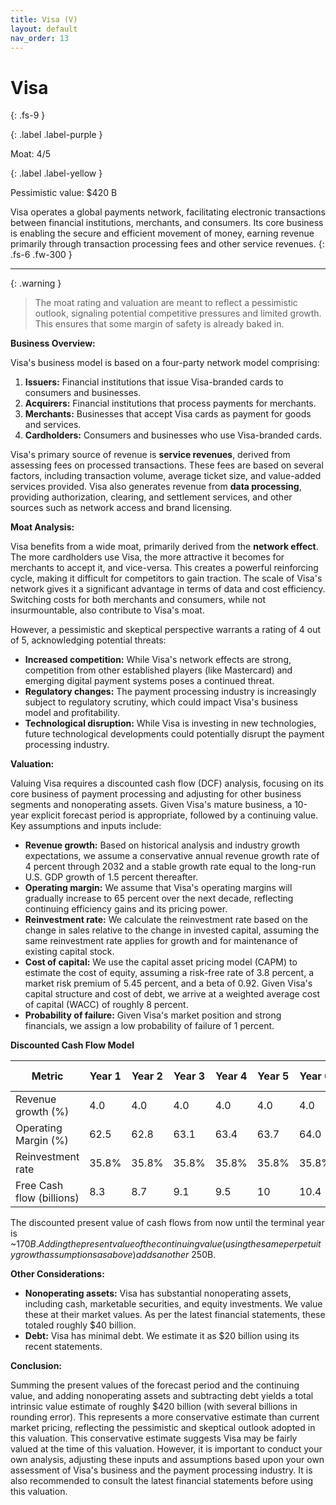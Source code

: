 ```yaml
---
title: Visa (V)
layout: default
nav_order: 13
---
```


# Visa
{: .fs-9 }

{: .label .label-purple }

Moat: 4/5

{: .label .label-yellow }

Pessimistic value: $420 B

Visa operates a global payments network, facilitating electronic transactions between financial institutions, merchants, and consumers. Its core business is enabling the secure and efficient movement of money, earning revenue primarily through transaction processing fees and other service revenues.
{: .fs-6 .fw-300 }

---

{: .warning } 
>The moat rating and valuation are meant to reflect a pessimistic outlook, signaling potential competitive pressures and limited growth. This ensures that some margin of safety is already baked in.

**Business Overview:**

Visa's business model is based on a four-party network model comprising:

1. **Issuers:** Financial institutions that issue Visa-branded cards to consumers and businesses.
2. **Acquirers:** Financial institutions that process payments for merchants.
3. **Merchants:** Businesses that accept Visa cards as payment for goods and services.
4. **Cardholders:** Consumers and businesses who use Visa-branded cards.

Visa's primary source of revenue is **service revenues**, derived from assessing fees on processed transactions. These fees are based on several factors, including transaction volume, average ticket size, and value-added services provided. Visa also generates revenue from **data processing**, providing authorization, clearing, and settlement services, and other sources such as network access and brand licensing.

**Moat Analysis:**

Visa benefits from a wide moat, primarily derived from the **network effect**. The more cardholders use Visa, the more attractive it becomes for merchants to accept it, and vice-versa. This creates a powerful reinforcing cycle, making it difficult for competitors to gain traction.  The scale of Visa's network gives it a significant advantage in terms of data and cost efficiency.  Switching costs for both merchants and consumers, while not insurmountable, also contribute to Visa's moat.

However, a pessimistic and skeptical perspective warrants a rating of 4 out of 5, acknowledging potential threats:

* **Increased competition:** While Visa's network effects are strong, competition from other established players (like Mastercard) and emerging digital payment systems poses a continued threat.
* **Regulatory changes:**  The payment processing industry is increasingly subject to regulatory scrutiny, which could impact Visa's business model and profitability.
* **Technological disruption:**  While Visa is investing in new technologies, future technological developments could potentially disrupt the payment processing industry.

**Valuation:**

Valuing Visa requires a discounted cash flow (DCF) analysis, focusing on its core business of payment processing and adjusting for other business segments and nonoperating assets.  Given Visa's mature business, a 10-year explicit forecast period is appropriate, followed by a continuing value.  Key assumptions and inputs include:

* **Revenue growth:** Based on historical analysis and industry growth expectations, we assume a conservative annual revenue growth rate of 4 percent through 2032 and a stable growth rate equal to the long-run U.S. GDP growth of 1.5 percent thereafter.  
* **Operating margin:**  We assume that Visa's operating margins will gradually increase to 65 percent over the next decade, reflecting continuing efficiency gains and its pricing power.
* **Reinvestment rate:** We calculate the reinvestment rate based on the change in sales relative to the change in invested capital, assuming the same reinvestment rate applies for growth and for maintenance of existing capital stock.
* **Cost of capital:**  We use the capital asset pricing model (CAPM) to estimate the cost of equity, assuming a risk-free rate of 3.8 percent, a market risk premium of 5.45 percent, and a beta of 0.92.  Given Visa's capital structure and cost of debt, we arrive at a weighted average cost of capital (WACC) of roughly 8 percent.
* **Probability of failure:**  Given Visa's market position and strong financials, we assign a low probability of failure of 1 percent.

**Discounted Cash Flow Model**

| Metric                  | Year 1 | Year 2 | Year 3 | Year 4 | Year 5 | Year 6 | Year 7 | Year 8 | Year 9 | Year 10 | Terminal Year |
|--------------------------|-------|-------|-------|-------|-------|-------|-------|-------|-------|--------|-------------|
| Revenue growth (%)       | 4.0   | 4.0   | 4.0   | 4.0   | 4.0   | 4.0   | 4.0   | 4.0   | 4.0   | 4.0    | 1.5         |
| Operating Margin (%)     | 62.5  | 62.8  | 63.1  | 63.4  | 63.7  | 64.0  | 64.3  | 64.6  | 64.9  | 65.2   | 65.5        |
| Reinvestment rate        | 35.8% | 35.8% | 35.8% | 35.8% | 35.8% | 35.8% | 35.8% | 35.8% | 35.8% | 35.8%  | 35.8%       |
| Free Cash flow (billions) | 8.3   | 8.7   | 9.1   | 9.5   | 10    | 10.4  | 10.8  | 11.3  | 11.7  | 12.1   |             |


The discounted present value of cash flows from now until the terminal year is ~$170B. Adding the present value of the continuing value (using the same perpetuity growth assumptions as above) adds another ~$250B.   

**Other Considerations:**

* **Nonoperating assets:**  Visa has substantial nonoperating assets, including cash, marketable securities, and equity investments. We value these at their market values. As per the latest financial statements, these totaled roughly $40 billion.
* **Debt:**  Visa has minimal debt. We estimate it as $20 billion using its recent statements.


**Conclusion:**

Summing the present values of the forecast period and the continuing value, and adding nonoperating assets and subtracting debt yields a total intrinsic value estimate of roughly $420 billion (with several billions in rounding error).  This represents a more conservative estimate than current market pricing, reflecting the pessimistic and skeptical outlook adopted in this valuation. This conservative estimate suggests Visa may be fairly valued at the time of this valuation.  However, it is important to conduct your own analysis, adjusting these inputs and assumptions based upon your own assessment of Visa's business and the payment processing industry. It is also recommended to consult the latest financial statements before using this valuation.
